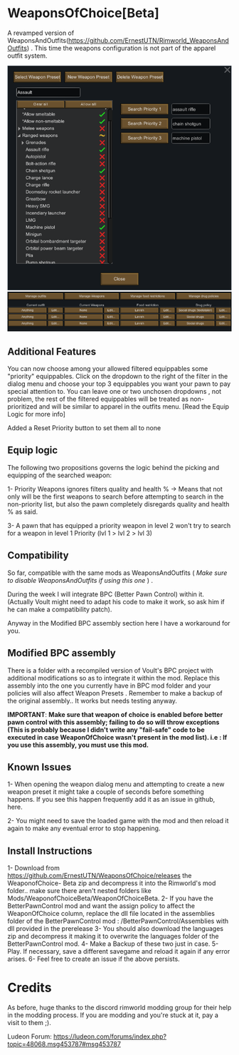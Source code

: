 # WeaponsOfChoice[Beta]
A revamped version of WeaponsAndOutfits(https://github.com/ErnestUTN/Rimworld_WeaponsAndOutfits) . This time the weapons configuration is not part of the apparel outfit system. 

![alt text](https://github.com/ErnestUTN/WeaponsOfChoice/blob/Beta/About/Preview_1.png)
![alt text](https://github.com/ErnestUTN/WeaponsOfChoice/blob/Beta/About/Preview_2.png)

## Additional Features

You can now choose among your allowed filtered equippables some "priority" equippables. Click on the dropdown to the right of the filter in the dialog menu and choose your top 3 equippables you want your pawn to pay special attention to. You can leave one or two unchosen dropdowns , not problem, the rest of the filtered equippables will be treated as non-prioritized and will be similar to apparel in the outfits menu. [Read the Equip Logic for more info]

Added a Reset Priority button to set them all to none

## Equip logic
The following two propositions governs the logic behind the picking and equipping of the searched weapon:

1- Priority Weapons ignores filters quality and health % -> Means that not only will be the first weapons to search before attempting to search in the non-priority list, but also the pawn completely disregards quality and health % as said. 

3-  A pawn that has equipped a priority weapon in level 2 won't try to search for a weapon in level 1 Priority (lvl 1 > lvl 2 > lvl 3)

## Compatibility
So far, compatible with the same mods as WeaponsAndOutfits ( *Make sure to disable WeaponsAndOutfits if using this one* ) . 

During the week I will integrate BPC (Better Pawn Control) within it. (Actually Voult might need to adapt his code to make it work, so ask him if he can make a compatibility patch). 

Anyway in the Modified BPC assembly section here I have a workaround for you.

## Modified BPC assembly

There is a folder with a recompiled version of Voult's BPC project  with additional modifications so as to integrate it within the mod. Replace this assembly into the one  you currently have in BPC mod folder and your policies will also affect Weapon Presets . Remember to make a backup of the original assembly..
It works but needs testing anyway.

**IMPORTANT**: __Make sure that weapon of choice is enabled before better pawn control with this assembly; failing to do so will throw exceptions (This is probably because I didn't write any "fail-safe" code to be executed in case WeaponOfChoice wasn't present in the mod list). i.e : If you use this assembly, you must use this mod.__

## Known Issues

1- When opening the weapon dialog menu and attempting to create a new weapon preset it might take a couple of seconds before something happens. If you see this happen frequently add it as an issue in github, here.

2- You might need to save the loaded game with the mod and then reload it again to make any eventual error to stop happening.

## Install Instructions

1- Download from https://github.com/ErnestUTN/WeaponsOfChoice/releases the WeaponofChoice- Beta zip and decompress it into the Rimworld's mod folder.. make sure there aren't nested folders like Mods/WeaponofChoiceBeta/WeaponOfChoiceBeta.
2- If you have the BetterPawnControl mod and want the assign policy to affect the WeaponOfChoice column, replace the dll file located in the assemblies folder of the BetterPawnControl mod : /BetterPawnControl/Assemblies with dll provided in the prerelease
3- You should also download the languages zip and decompress it making it to overwrite the languages folder of the BetterPawnControl mod.
4- Make a Backup of these two just in case.
5- Play. If necessary, save a different savegame and reload it again if any error arises.
6- Feel free to create an issue if the above persists.


# Credits

As before, huge thanks to the discord rimworld modding group for their help in the modding process. If you are modding and you're stuck at it, pay a visit to them ;).

Ludeon Forum: https://ludeon.com/forums/index.php?topic=48068.msg453787#msg453787
